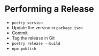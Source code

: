 # Performing a Release

- `poetry version`
- Update the version in `package.json`
- Commit
- Tag the release in Git
- `poetry release --build`
- `npm publish`
